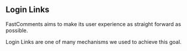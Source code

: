 ## Login Links

FastComments aims to make its user experience as straight forward as possible.

Login Links are one of many mechanisms we used to achieve this goal.
